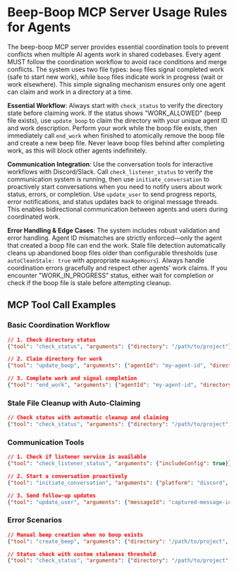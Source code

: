 # Beep-Boop MCP Server Usage Rules for Agents

The beep-boop MCP server provides essential coordination tools to prevent conflicts when multiple AI agents work in shared codebases. Every agent MUST follow the coordination workflow to avoid race conditions and merge conflicts. The system uses two file types: `beep` files signal completed work (safe to start new work), while `boop` files indicate work in progress (wait or work elsewhere). This simple signaling mechanism ensures only one agent can claim and work in a directory at a time.

**Essential Workflow**: Always start with `check_status` to verify the directory state before claiming work. If the status shows "WORK_ALLOWED" (beep file exists), use `update_boop` to claim the directory with your unique agent ID and work description. Perform your work while the boop file exists, then immediately call `end_work` when finished to atomically remove the boop file and create a new beep file. Never leave boop files behind after completing work, as this will block other agents indefinitely.

**Communication Integration**: Use the conversation tools for interactive workflows with Discord/Slack. Call `check_listener_status` to verify the communication system is running, then use `initiate_conversation` to proactively start conversations when you need to notify users about work status, errors, or completion. Use `update_user` to send progress reports, error notifications, and status updates back to original message threads. This enables bidirectional communication between agents and users during coordinated work.

**Error Handling & Edge Cases**: The system includes robust validation and error handling. Agent ID mismatches are strictly enforced—only the agent that created a boop file can end the work. Stale file detection automatically cleans up abandoned boop files older than configurable thresholds (use `autoCleanStale: true` with appropriate `maxAgeHours`). Always handle coordination errors gracefully and respect other agents' work claims. If you encounter "WORK_IN_PROGRESS" status, either wait for completion or check if the boop file is stale before attempting cleanup.

## MCP Tool Call Examples

### Basic Coordination Workflow
```json
// 1. Check directory status
{"tool": "check_status", "arguments": {"directory": "/path/to/project"}}

// 2. Claim directory for work
{"tool": "update_boop", "arguments": {"agentId": "my-agent-id", "directory": "/path/to/project", "workDescription": "Refactoring authentication module"}}

// 3. Complete work and signal completion
{"tool": "end_work", "arguments": {"agentId": "my-agent-id", "directory": "/path/to/project", "message": "Authentication refactoring completed successfully"}}
```

### Stale File Cleanup with Auto-Claiming
```json
// Check status with automatic cleanup and claiming
{"tool": "check_status", "arguments": {"directory": "/path/to/project", "autoCleanStale": true, "maxAgeHours": 2, "newAgentId": "cleanup-agent", "newWorkDescription": "Taking over stale work"}}
```

### Communication Tools
```json
// 1. Check if listener service is available
{"tool": "check_listener_status", "arguments": {"includeConfig": true}}

// 2. Start a conversation proactively
{"tool": "initiate_conversation", "arguments": {"platform": "discord", "content": "🤖 Starting database migration - this may take 30 minutes", "agentId": "migration-bot"}}

// 3. Send follow-up updates
{"tool": "update_user", "arguments": {"messageId": "captured-message-id", "updateContent": "✅ Migration completed successfully - 1,245 records processed"}}
```

### Error Scenarios
```json
// Manual beep creation when no boop exists
{"tool": "create_beep", "arguments": {"directory": "/path/to/project", "message": "Manual completion marker"}}

// Status check with custom staleness threshold
{"tool": "check_status", "arguments": {"directory": "/path/to/project", "maxAgeHours": 0.5}}
```
